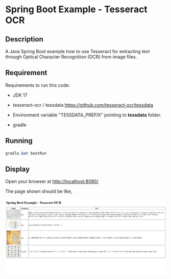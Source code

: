 # Spring Boot Example - Tesseract OCR

## Description

A Java Spring Boot example how to use Tesseract for extracting text through Optical Character Recognition (OCR) from image files.

## Requirement

Requirements to run this code:

* JDK 17

* tesseract-ocr / tessdata <https://github.com/tesseract-ocr/tessdata>

* Environment variable "TESSDATA_PREFIX" pointing to **tessdata** folder.

* gradle

## Running

```powershell
gradle.bat bootRun
```

## Display

Open your browser at <http://localhost:8080/>

The page shown should be like,

![Sample result](./docs/img/result-page.png)
